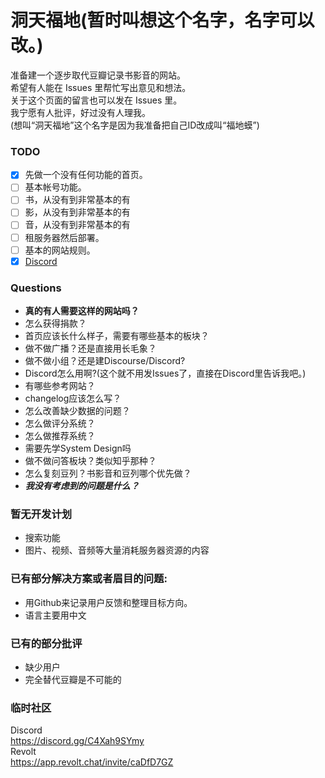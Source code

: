 # 洞天福地(暂时叫想这个名字，名字可以改。)

准备建一个逐步取代豆瓣记录书影音的网站。  
希望有人能在 Issues 里帮忙写出意见和想法。    
关于这个页面的留言也可以发在 Issues 里。  
我宁愿有人批评，好过没有人理我。  
(想叫“洞天福地”这个名字是因为我准备把自己ID改成叫“福地蟆”)   

### TODO  
- [x] 先做一个没有任何功能的首页。
- [ ] 基本帐号功能。
- [ ] 书，从没有到非常基本的有
- [ ] 影，从没有到非常基本的有
- [ ] 音，从没有到非常基本的有
- [ ] 租服务器然后部署。
- [ ] 基本的网站规则。
- [x] [Discord](https://discord.gg/C4Xah9SYmy) 

### Questions
- **真的有人需要这样的网站吗？**
- 怎么获得捐款？
- 首页应该长什么样子，需要有哪些基本的板块？
- 做不做广播？还是直接用长毛象？
- 做不做小组？还是建Discourse/Discord?
- Discord怎么用啊?(这个就不用发Issues了，直接在Discord里告诉我吧。)
- 有哪些参考网站？
- changelog应该怎么写？
- 怎么改善缺少数据的问题？
- 怎么做评分系统？
- 怎么做推荐系统？
- 需要先学System Design吗
- 做不做问答板块？类似知乎那种？
- 怎么复刻豆列？书影音和豆列哪个优先做？
- ***我没有考虑到的问题是什么？***

### 暂无开发计划
- 搜索功能
- 图片、视频、音频等大量消耗服务器资源的内容
  
### 已有部分解决方案或者眉目的问题:  
- 用Github来记录用户反馈和整理目标方向。
- 语言主要用中文
  
### 已有的部分批评
- 缺少用户
- 完全替代豆瓣是不可能的

### 临时社区
Discord  
https://discord.gg/C4Xah9SYmy  
Revolt  
https://app.revolt.chat/invite/caDfD7GZ  
